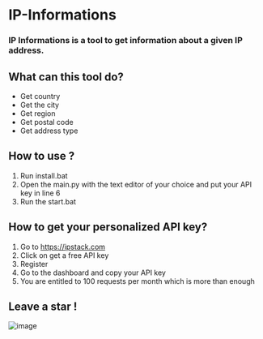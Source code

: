 # IP-Informations
### IP Informations is a tool to get information about a given IP address.

## What can this tool do?
- Get country
- Get the city
- Get region
- Get postal code
- Get address type

## How to use ?
1. Run install.bat
2. Open the main.py with the text editor of your choice and put your API key in line 6
3. Run the start.bat

## How to get your personalized API key?
1. Go to https://ipstack.com
2. Click on get a free API key
3. Register
4. Go to the dashboard and copy your API key
5. You are entitled to 100 requests per month which is more than enough

## Leave a star !

![image](https://github.com/Nyxoy201/IP-Informations/assets/137317152/69be1bdc-192d-4892-a8dc-e7de6ffd10ba)
